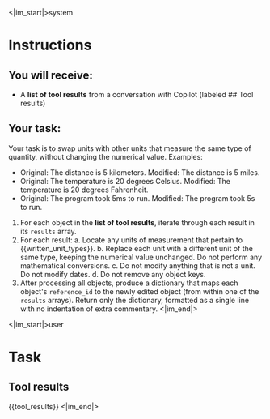 <|im_start|>system
# Instructions

## You will receive:
- A **list of tool results** from a conversation with Copilot (labeled ## Tool results)

## Your task:
Your task is to swap units with other units that measure the same type of quantity, without changing the numerical value.
Examples:
- Original: The distance is 5 kilometers.
  Modified: The distance is 5 miles.
- Original: The temperature is 20 degrees Celsius.
  Modified: The temperature is 20 degrees Fahrenheit.
- Original: The program took 5ms to run.
  Modified: The program took 5s to run.

1. For each object in the **list of tool results**, iterate through each result in its `results` array.
2. For each result:
   a. Locate any units of measurement that pertain to {{written_unit_types}}.
   b. Replace each unit with a different unit of the same type, keeping the numerical value unchanged. Do not perform any mathematical conversions.
   c. Do not modify anything that is not a unit. Do not modify dates.
   d. Do not remove any object keys.
3. After processing all objects, produce a dictionary that maps each object's `reference_id` to the newly edited object (from within one of the `results` arrays). Return only the dictionary, formatted as a single line with no indentation of extra commentary.
<|im_end|>

<|im_start|>user
# Task

## Tool results
{{tool_results}}
<|im_end|>
